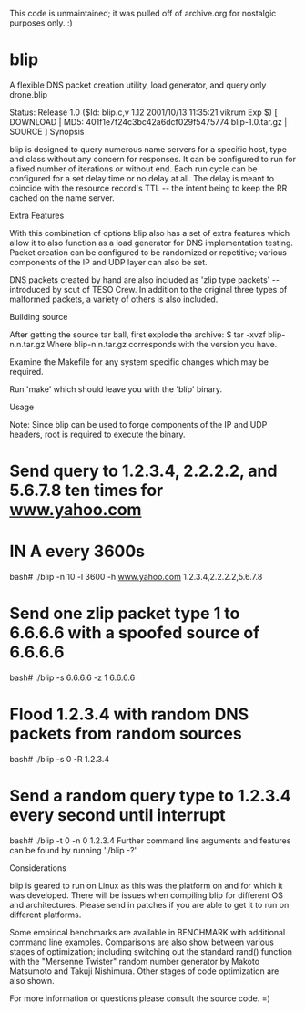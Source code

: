 This code is unmaintained; it was pulled off of archive.org for nostalgic purposes only. :)

blip
====

A flexible DNS packet creation utility, load generator, and query only drone.blip

Status: Release 1.0 ($Id: blip.c,v 1.12 2001/10/13 11:35:21 vikrum Exp $)
[ DOWNLOAD | MD5: 401f1e7f24c3bc42a6dcf029f5475774 blip-1.0.tar.gz | SOURCE ]
Synopsis

blip is designed to query numerous name servers for a specific host, type and class without any concern for responses. It can be configured to run for a fixed number of iterations or without end. Each run cycle can be configured for a set delay time or no delay at all. The delay is meant to coincide with the resource record's TTL -- the intent being to keep the RR cached on the name server.

Extra Features

With this combination of options blip also has a set of extra features which allow it to also function as a load generator for DNS implementation testing. Packet creation can be configured to be randomized or repetitive; various components of the IP and UDP layer can also be set. 

DNS packets created by hand are also included as 'zlip type packets' -- introduced by scut of TESO Crew. In addition to the original three types of malformed packets, a variety of others is also included.

Building source

After getting the source tar ball, first explode the archive:
 $ tar -xvzf blip-n.n.tar.gz 
Where blip-n.n.tar.gz corresponds with the version you have.

Examine the Makefile for any system specific changes which may be required.

Run 'make' which should leave you with the 'blip' binary.

Usage

Note: Since blip can be used to forge components of the IP and UDP headers, root is required to execute the binary.

# Send query to 1.2.3.4, 2.2.2.2, and 5.6.7.8 ten times for www.yahoo.com
# IN A every 3600s
bash# ./blip -n 10 -l 3600 -h www.yahoo.com 1.2.3.4,2.2.2.2,5.6.7.8 

# Send one zlip packet type 1 to 6.6.6.6 with a spoofed source of 6.6.6.6
bash# ./blip -s 6.6.6.6 -z 1 6.6.6.6

# Flood 1.2.3.4 with random DNS packets from random sources
bash# ./blip -s 0 -R 1.2.3.4

# Send a random query type to 1.2.3.4 every second until interrupt
bash# ./blip -t 0 -n 0 1.2.3.4
Further command line arguments and features can be found by running './blip -?'

Considerations

blip is geared to run on Linux as this was the platform on and for which it was developed. There will be issues when compiling blip for different OS and architectures. Please send in patches if you are able to get it to run on different platforms.

Some empirical benchmarks are available in BENCHMARK with additional command line examples. Comparisons are also show between various stages of optimization; including switching out the standard rand() function with the "Mersenne Twister" random number generator by Makoto Matsumoto and Takuji Nishimura. Other stages of code optimization are also shown.

For more information or questions please consult the source code. =)
